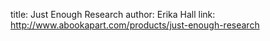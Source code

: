 title: Just Enough Research
author: Erika Hall
link: http://www.abookapart.com/products/just-enough-research
